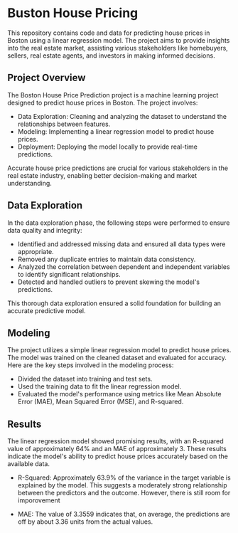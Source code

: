# Buston House Pricing 
This repository contains code and data for predicting house prices in Boston using a linear regression model. The project aims to provide insights into the real estate market, assisting various stakeholders like homebuyers, sellers, real estate agents, and investors in making informed decisions.

## Project Overview

The Boston House Price Prediction project is a machine learning project designed to predict house prices in Boston. The project involves:

- Data Exploration: Cleaning and analyzing the dataset to understand the relationships between features.
- Modeling: Implementing a linear regression model to predict house prices.
- Deployment: Deploying the model locally to provide real-time predictions.
  
Accurate house price predictions are crucial for various stakeholders in the real estate industry, enabling better decision-making and market understanding.

## Data Exploration
In the data exploration phase, the following steps were performed to ensure data quality and integrity:

- Identified and addressed missing data and ensured all data types were appropriate.
- Removed any duplicate entries to maintain data consistency.
- Analyzed the correlation between dependent and independent variables to identify significant relationships.
- Detected and handled outliers to prevent skewing the model's predictions.
  
This thorough data exploration ensured a solid foundation for building an accurate predictive model.

## Modeling
The project utilizes a simple linear regression model to predict house prices. The model was trained on the cleaned dataset and evaluated for accuracy. Here are the key steps involved in the modeling process:

- Divided the dataset into training and test sets.
- Used the training data to fit the linear regression model.
- Evaluated the model's performance using metrics like Mean Absolute Error (MAE), Mean Squared Error (MSE), and R-squared.

## Results
The linear regression model showed promising results, with an R-squared value of approximately 64% and an MAE of approximately 3. These results indicate the model's ability to predict house prices accurately based on the available data.

- R-Squared: Approximately 63.9% of the variance in the target variable is explained by the model. This suggests a moderately strong relationship between the predictors and the outcome. However, there is still room for imporovement

- MAE: The value of 3.3559 indicates that, on average, the predictions are off by about 3.36 units from the actual values. 
